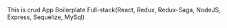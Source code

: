 This is crud App Boilerplate Full-stack(React, Redux, Redux-Saga, NodeJS, Express, Sequelize, MySql)

